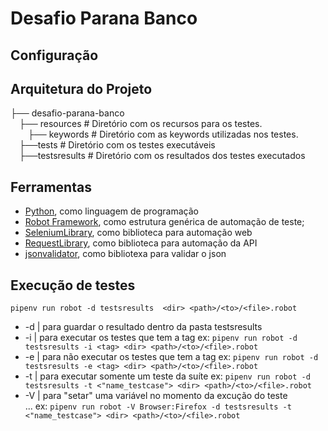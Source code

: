 #   Desafio Parana Banco 

## Configuração 


## Arquitetura do Projeto

├── desafio-parana-banco                  
   &emsp;├── resources                              # Diretório com os recursos para os testes.<br>
      &emsp;&emsp;├── keywords                      # Diretório com as keywords utilizadas nos testes.<br>
    &emsp;├──tests                                  # Diretório com os testes executáveis<br>
    &emsp;├──testsresults                           # Diretório com os resultados dos testes executados<br>

## Ferramentas

- [Python](https://www.python.org/), como linguagem de programação 
- [Robot Framework](https://robotframework.org/), como estrutura genérica de automação de teste;
- [SeleniumLibrary](https://github.com/robotframework/SeleniumLibrary), como biblioteca para automação web 
- [RequestLibrary](https://marketsquare.github.io/robotframework-requests/doc/RequestsLibrary.html#library-documentation-top), como biblioteca para automação da API 
- [jsonvalidator](https://pypi.org/project/robotframework-jsonvalidator/), como bibliotexa para validar o json 

## Execução de testes 

`pipenv run robot -d testsresults  <dir> <path>/<to>/<file>.robot`

- -d | para guardar o resultado dentro da pasta testsresults
- -i | para executar os testes que tem a tag        ex: `pipenv run robot -d testsresults -i <tag> <dir> <path>/<to>/<file>.robot`
- -e | para não executar os testes que tem a tag    ex: `pipenv run robot -d testsresults -e <tag> <dir> <path>/<to>/<file>.robot`
- -t | para executar somente um teste da suíte      ex: `pipenv run robot -d testsresults -t <"name_testcase"> <dir> <path>/<to>/<file>.robot`
- -V | para "setar" uma variável no momento da excução do teste  
 ...   ex: `pipenv run robot -V Browser:Firefox -d testsresults -t <"name_testcase"> <dir> <path>/<to>/<file>.robot`
